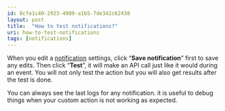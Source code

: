 ```yaml
---
id: 8cfe1c40-2923-4909-a1b5-7de342c62438
layout: post
title:  "How to test notifications?"
uri: how-to-test-notifications
tags: [notifications]
---
```

When you edit a [notification](f7277d70-7b35-489b-b378-009a690e0a3f) settings, click “**Save notification**” first to save any edits. Then click “**Test**”, it will make an API call just like it would during an event. You will not only test the action but you will also get results after the test is done.

<!-- more -->

You can always see the last logs for any notification. it is useful to debug things when your custom action is not working as expected.